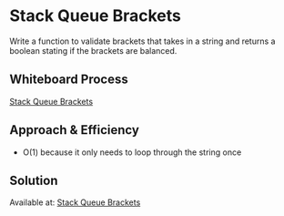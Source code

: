 # Stack Queue Brackets
Write a function to validate brackets that takes in a string and returns a boolean stating if the brackets are balanced.

## Whiteboard Process
[Stack Queue Brackets](/python/docs/stack_queue_brackets/Stack%20Queue%20Brackets.jpg)

## Approach & Efficiency
- O(1) because it only needs to loop through the string once

## Solution
Available at: [Stack Queue Brackets](/python/code_challenges/stack_queue_brackets.py)